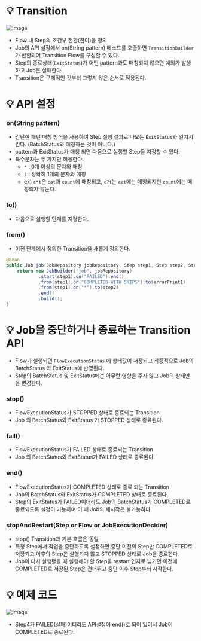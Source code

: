 # 💡 Transition

![image](https://github.com/user-attachments/assets/d811a0f8-c920-4bab-89f4-1bf094ebfc50)

- Flow 내 Step의 조건부 전환(전이)을 정의
- Job의 API 설정에서 on(String pattern) 메소드를 호출하면 `TransitionBuilder` 가 반환되어 Transition Flow를 구성할 수 있다.
- Step의 종료상태(`ExitStatus`)가 어떤 pattern과도 매칭되지 않으면 예외가 발생하고 Job은 실패한다.
- Transition은 구체적인 것부터 그렇지 않은 순서로 적용된다.

# 💡 API 설정

### on(String pattern)

- 간단한 패턴 매칭 방식을 사용하여 Step 실행 결과로 나오는 `ExitStatus`와 일치시킨다. (BatchStatus와 매칭하는 것이 아니다.)
- pattern과 ExitStatus가 매칭 되면 다음으로 실행할 Step을 지정할 수 있다.
- 특수문자는 두 가지만 허용한다.
  - `*` : 0개 이상의 문자와 매칭
  - `?` : 정확히 1개의 문자와 매칭
  - ex) `c*t`은 `cat`과 `count`에 매칭되고, `c?t`는 `cat`에는 매칭되지만 `count`에는 매칭되지 않는다.
 
### to()

- 다음으로 실행할 단계를 지정한다.

### from()

- 이전 단계에서 정의한 Transition을 새롭게 정의한다.

```java
@Bean
public Job job(JobRepository jobRepository, Step step1, Step step2, Step errorPrint1) {
	return new JobBuilder("job", jobRepository)
			.start(step1).on("FAILED").end()
			.from(step1).on("COMPLETED WITH SKIPS").to(errorPrint1)
			.from(step1).on("*").to(step2)
			.end()
			.build();
}
```

# 💡 Job을 중단하거나 종료하는 Transition API

- Flow가 실행되면 `FlowExecutionStatus` 에 상태값이 저장되고 최종적으로 Job의 BatchStatus 와 ExitStatus에 반영된다.
- Step의 BatchStatus 및 ExitStatus에는 아무런 영향을 주지 않고 Job의 상태만을 변경한다.

### stop()

- FlowExecutionStatus가 STOPPED 상태로 종료되는 Transition
- Job 의 BatchStatus와 ExitStatus 가 STOPPED 상태로 종료된다.

### fail()

- FlowExecutionStatus가 FAILED 상태로 종료되는 Transition
- Job 의 BatchStatus와 ExitStatus가 FAILED 상태로 종료된다.

### end()

- FlowExecutionStatus가 COMPLETED 상태로 종료 되는 Transition
- Job의 BatchStatus와 ExitStatus가 COMPLETED 상태로 종료된다.
- Step의 ExitStatus가 FAILED이더라도 Job의 BatchStatus가 COMPLETED로 종료되도록 설정이 가능하며 이 때 Job의 재시작은 불가능하다.

### stopAndRestart(Step or Flow or JobExecutionDecider)

- stop() Transition과 기본 흐름은 동일
- 특정 Step에서 작업을 중단하도록 설정하면 중단 이전의 Step만 COMPLETED로 저장되고 이후의 Step은 실행되지 않고 STOPPED 상태로 Job을 종료한다.
- Job이 다시 실행됐을 때 실행해야 할 Step을 restart 인자로 넘기면 이전에 COMPLETED로 저장된 Step은 건너뛰고 중단 이후 Step부터 시작한다.

# 💡 예제 코드

![image](https://github.com/user-attachments/assets/e28df982-46e4-461b-99cf-54ff548147dd)

- Step4가 FAILED(실패)이더라도 API설정이 end()로 되어 있어서 Job이 COMPLETED로 종료된다.
